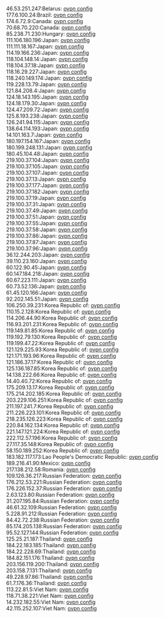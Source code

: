 46.53.251.247:Belarus: [ovpn config](vpn/46_53_251_247.ovpn)  
177.6.100.24:Brazil: [ovpn config](vpn/177_6_100_24.ovpn)  
174.6.72.9:Canada: [ovpn config](vpn/174_6_72_9.ovpn)  
70.68.70.220:Canada: [ovpn config](vpn/70_68_70_220.ovpn)  
85.238.71.230:Hungary: [ovpn config](vpn/85_238_71_230.ovpn)  
111.106.180.196:Japan: [ovpn config](vpn/111_106_180_196.ovpn)  
111.111.18.167:Japan: [ovpn config](vpn/111_111_18_167.ovpn)  
114.19.166.236:Japan: [ovpn config](vpn/114_19_166_236.ovpn)  
118.104.148.14:Japan: [ovpn config](vpn/118_104_148_14.ovpn)  
118.104.37.18:Japan: [ovpn config](vpn/118_104_37_18.ovpn)  
118.16.29.227:Japan: [ovpn config](vpn/118_16_29_227.ovpn)  
118.240.149.174:Japan: [ovpn config](vpn/118_240_149_174.ovpn)  
119.228.13.79:Japan: [ovpn config](vpn/119_228_13_79.ovpn)  
121.84.208.4:Japan: [ovpn config](vpn/121_84_208_4.ovpn)  
124.18.143.195:Japan: [ovpn config](vpn/124_18_143_195.ovpn)  
124.18.179.30:Japan: [ovpn config](vpn/124_18_179_30.ovpn)  
124.47.209.72:Japan: [ovpn config](vpn/124_47_209_72.ovpn)  
125.8.193.238:Japan: [ovpn config](vpn/125_8_193_238.ovpn)  
126.241.94.115:Japan: [ovpn config](vpn/126_241_94_115.ovpn)  
138.64.114.193:Japan: [ovpn config](vpn/138_64_114_193.ovpn)  
14.101.163.7:Japan: [ovpn config](vpn/14_101_163_7.ovpn)  
180.197.154.167:Japan: [ovpn config](vpn/180_197_154_167.ovpn)  
180.199.248.131:Japan: [ovpn config](vpn/180_199_248_131.ovpn)  
180.45.104.48:Japan: [ovpn config](vpn/180_45_104_48.ovpn)  
219.100.37.104:Japan: [ovpn config](vpn/219_100_37_104.ovpn)  
219.100.37.105:Japan: [ovpn config](vpn/219_100_37_105.ovpn)  
219.100.37.107:Japan: [ovpn config](vpn/219_100_37_107.ovpn)  
219.100.37.13:Japan: [ovpn config](vpn/219_100_37_13.ovpn)  
219.100.37.177:Japan: [ovpn config](vpn/219_100_37_177.ovpn)  
219.100.37.182:Japan: [ovpn config](vpn/219_100_37_182.ovpn)  
219.100.37.19:Japan: [ovpn config](vpn/219_100_37_19.ovpn)  
219.100.37.31:Japan: [ovpn config](vpn/219_100_37_31.ovpn)  
219.100.37.49:Japan: [ovpn config](vpn/219_100_37_49.ovpn)  
219.100.37.51:Japan: [ovpn config](vpn/219_100_37_51.ovpn)  
219.100.37.55:Japan: [ovpn config](vpn/219_100_37_55.ovpn)  
219.100.37.58:Japan: [ovpn config](vpn/219_100_37_58.ovpn)  
219.100.37.86:Japan: [ovpn config](vpn/219_100_37_86.ovpn)  
219.100.37.87:Japan: [ovpn config](vpn/219_100_37_87.ovpn)  
219.100.37.96:Japan: [ovpn config](vpn/219_100_37_96.ovpn)  
36.12.244.203:Japan: [ovpn config](vpn/36_12_244_203.ovpn)  
39.110.23.160:Japan: [ovpn config](vpn/39_110_23_160.ovpn)  
60.122.90.45:Japan: [ovpn config](vpn/60_122_90_45.ovpn)  
60.147.184.218:Japan: [ovpn config](vpn/60_147_184_218.ovpn)  
60.67.223.111:Japan: [ovpn config](vpn/60_67_223_111.ovpn)  
60.73.52.136:Japan: [ovpn config](vpn/60_73_52_136.ovpn)  
61.45.120.166:Japan: [ovpn config](vpn/61_45_120_166.ovpn)  
92.202.145.51:Japan: [ovpn config](vpn/92_202_145_51.ovpn)  
106.250.39.231:Korea Republic of: [ovpn config](vpn/106_250_39_231.ovpn)  
110.15.2.128:Korea Republic of: [ovpn config](vpn/110_15_2_128.ovpn)  
114.206.44.90:Korea Republic of: [ovpn config](vpn/114_206_44_90.ovpn)  
116.93.201.231:Korea Republic of: [ovpn config](vpn/116_93_201_231.ovpn)  
119.149.81.85:Korea Republic of: [ovpn config](vpn/119_149_81_85.ovpn)  
119.192.79.130:Korea Republic of: [ovpn config](vpn/119_192_79_130.ovpn)  
119.199.47.22:Korea Republic of: [ovpn config](vpn/119_199_47_22.ovpn)  
121.129.225.93:Korea Republic of: [ovpn config](vpn/121_129_225_93.ovpn)  
121.171.193.96:Korea Republic of: [ovpn config](vpn/121_171_193_96.ovpn)  
121.186.37.17:Korea Republic of: [ovpn config](vpn/121_186_37_17.ovpn)  
125.136.187.85:Korea Republic of: [ovpn config](vpn/125_136_187_85.ovpn)  
14.138.222.66:Korea Republic of: [ovpn config](vpn/14_138_222_66.ovpn)  
14.40.40.72:Korea Republic of: [ovpn config](vpn/14_40_40_72.ovpn)  
175.209.13.17:Korea Republic of: [ovpn config](vpn/175_209_13_17.ovpn)  
175.214.202.185:Korea Republic of: [ovpn config](vpn/175_214_202_185.ovpn)  
203.229.106.251:Korea Republic of: [ovpn config](vpn/203_229_106_251.ovpn)  
211.197.241.7:Korea Republic of: [ovpn config](vpn/211_197_241_7.ovpn)  
211.226.223.101:Korea Republic of: [ovpn config](vpn/211_226_223_101.ovpn)  
218.235.126.223:Korea Republic of: [ovpn config](vpn/218_235_126_223.ovpn)  
220.84.162.134:Korea Republic of: [ovpn config](vpn/220_84_162_134.ovpn)  
221.147.121.224:Korea Republic of: [ovpn config](vpn/221_147_121_224.ovpn)  
222.112.57.196:Korea Republic of: [ovpn config](vpn/222_112_57_196.ovpn)  
27.117.35.148:Korea Republic of: [ovpn config](vpn/27_117_35_148.ovpn)  
58.150.189.252:Korea Republic of: [ovpn config](vpn/58_150_189_252.ovpn)  
183.182.117.173:Lao People's Democratic Republic: [ovpn config](vpn/183_182_117_173.ovpn)  
189.216.41.90:Mexico: [ovpn config](vpn/189_216_41_90.ovpn)  
217.138.212.58:Romania: [ovpn config](vpn/217_138_212_58.ovpn)  
109.126.36.217:Russian Federation: [ovpn config](vpn/109_126_36_217.ovpn)  
176.212.53.221:Russian Federation: [ovpn config](vpn/176_212_53_221.ovpn)  
176.226.152.37:Russian Federation: [ovpn config](vpn/176_226_152_37.ovpn)  
2.63.123.80:Russian Federation: [ovpn config](vpn/2_63_123_80.ovpn)  
31.207.195.84:Russian Federation: [ovpn config](vpn/31_207_195_84.ovpn)  
46.61.32.109:Russian Federation: [ovpn config](vpn/46_61_32_109.ovpn)  
5.228.91.212:Russian Federation: [ovpn config](vpn/5_228_91_212.ovpn)  
84.42.72.238:Russian Federation: [ovpn config](vpn/84_42_72_238.ovpn)  
85.174.205.138:Russian Federation: [ovpn config](vpn/85_174_205_138.ovpn)  
95.52.127.144:Russian Federation: [ovpn config](vpn/95_52_127_144.ovpn)  
125.25.21.187:Thailand: [ovpn config](vpn/125_25_21_187.ovpn)  
184.22.183.185:Thailand: [ovpn config](vpn/184_22_183_185.ovpn)  
184.22.228.69:Thailand: [ovpn config](vpn/184_22_228_69.ovpn)  
184.82.151.176:Thailand: [ovpn config](vpn/184_82_151_176.ovpn)  
203.156.119.200:Thailand: [ovpn config](vpn/203_156_119_200.ovpn)  
203.158.7.131:Thailand: [ovpn config](vpn/203_158_7_131.ovpn)  
49.228.97.86:Thailand: [ovpn config](vpn/49_228_97_86.ovpn)  
61.7.176.36:Thailand: [ovpn config](vpn/61_7_176_36.ovpn)  
113.22.81.5:Viet Nam: [ovpn config](vpn/113_22_81_5.ovpn)  
118.71.38.221:Viet Nam: [ovpn config](vpn/118_71_38_221.ovpn)  
14.232.182.55:Viet Nam: [ovpn config](vpn/14_232_182_55.ovpn)  
42.115.252.107:Viet Nam: [ovpn config](vpn/42_115_252_107.ovpn)  
